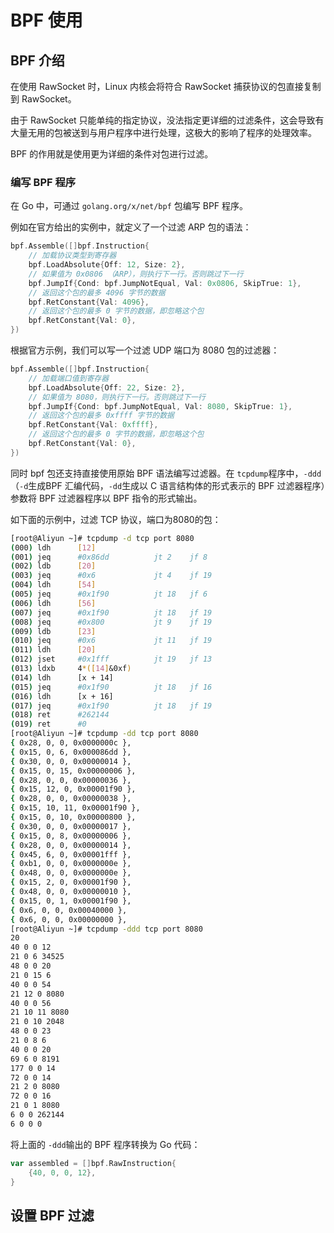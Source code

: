 # BPF 使用

## BPF 介绍

在使用 RawSocket 时，Linux 内核会将符合 RawSocket 捕获协议的包直接复制到 RawSocket。

由于 RawSocket 只能单纯的指定协议，没法指定更详细的过滤条件，这会导致有大量无用的包被送到与用户程序中进行处理，这极大的影响了程序的处理效率。

BPF 的作用就是使用更为详细的条件对包进行过滤。

### 编写 BPF 程序

在 Go 中，可通过 `golang.org/x/net/bpf` 包编写 BPF 程序。

例如在官方给出的实例中，就定义了一个过滤 ARP 包的语法：

```go
bpf.Assemble([]bpf.Instruction{
    // 加载协议类型到寄存器
	bpf.LoadAbsolute{Off: 12, Size: 2},
	// 如果值为 0x0806 （ARP），则执行下一行。否则跳过下一行
	bpf.JumpIf{Cond: bpf.JumpNotEqual, Val: 0x0806, SkipTrue: 1},
	// 返回这个包的最多 4096 字节的数据
	bpf.RetConstant{Val: 4096},
	// 返回这个包的最多 0 字节的数据，即忽略这个包
	bpf.RetConstant{Val: 0},
})
```

根据官方示例，我们可以写一个过滤 UDP 端口为 8080 包的过滤器：

```go
bpf.Assemble([]bpf.Instruction{
    // 加载端口值到寄存器
	bpf.LoadAbsolute{Off: 22, Size: 2},
	// 如果值为 8080，则执行下一行。否则跳过下一行
	bpf.JumpIf{Cond: bpf.JumpNotEqual, Val: 8080, SkipTrue: 1},
	// 返回这个包的最多 0xffff 字节的数据
	bpf.RetConstant{Val: 0xffff},
	// 返回这个包的最多 0 字节的数据，即忽略这个包
	bpf.RetConstant{Val: 0},
})
```

同时 bpf 包还支持直接使用原始 BPF 语法编写过滤器。在 `tcpdump`程序中，`-ddd`（`-d`生成BPF 汇编代码，`-dd`生成以 C 语言结构体的形式表示的 BPF 过滤器程序）参数将 BPF 过滤器程序以 BPF 指令的形式输出。

如下面的示例中，过滤 TCP 协议，端口为8080的包：

```bash
[root@Aliyun ~]# tcpdump -d tcp port 8080
(000) ldh      [12]
(001) jeq      #0x86dd          jt 2    jf 8
(002) ldb      [20]
(003) jeq      #0x6             jt 4    jf 19
(004) ldh      [54]
(005) jeq      #0x1f90          jt 18   jf 6
(006) ldh      [56]
(007) jeq      #0x1f90          jt 18   jf 19
(008) jeq      #0x800           jt 9    jf 19
(009) ldb      [23]
(010) jeq      #0x6             jt 11   jf 19
(011) ldh      [20]
(012) jset     #0x1fff          jt 19   jf 13
(013) ldxb     4*([14]&0xf)
(014) ldh      [x + 14]
(015) jeq      #0x1f90          jt 18   jf 16
(016) ldh      [x + 16]
(017) jeq      #0x1f90          jt 18   jf 19
(018) ret      #262144
(019) ret      #0
[root@Aliyun ~]# tcpdump -dd tcp port 8080
{ 0x28, 0, 0, 0x0000000c },
{ 0x15, 0, 6, 0x000086dd },
{ 0x30, 0, 0, 0x00000014 },
{ 0x15, 0, 15, 0x00000006 },
{ 0x28, 0, 0, 0x00000036 },
{ 0x15, 12, 0, 0x00001f90 },
{ 0x28, 0, 0, 0x00000038 },
{ 0x15, 10, 11, 0x00001f90 },
{ 0x15, 0, 10, 0x00000800 },
{ 0x30, 0, 0, 0x00000017 },
{ 0x15, 0, 8, 0x00000006 },
{ 0x28, 0, 0, 0x00000014 },
{ 0x45, 6, 0, 0x00001fff },
{ 0xb1, 0, 0, 0x0000000e },
{ 0x48, 0, 0, 0x0000000e },
{ 0x15, 2, 0, 0x00001f90 },
{ 0x48, 0, 0, 0x00000010 },
{ 0x15, 0, 1, 0x00001f90 },
{ 0x6, 0, 0, 0x00040000 },
{ 0x6, 0, 0, 0x00000000 },
[root@Aliyun ~]# tcpdump -ddd tcp port 8080
20
40 0 0 12
21 0 6 34525
48 0 0 20
21 0 15 6
40 0 0 54
21 12 0 8080
40 0 0 56
21 10 11 8080
21 0 10 2048
48 0 0 23
21 0 8 6
40 0 0 20
69 6 0 8191
177 0 0 14
72 0 0 14
21 2 0 8080
72 0 0 16
21 0 1 8080
6 0 0 262144
6 0 0 0
```

将上面的 `-ddd`输出的 BPF 程序转换为 Go 代码：

```go
var assembled = []bpf.RawInstruction{
	{40, 0, 0, 12},
}
```

## 设置 BPF 过滤